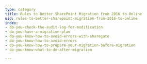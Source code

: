 ```yaml
---
type: category
title: Rules to Better SharePoint Migration from 2016 to Online
uid: rules-to-better-sharepoint-migration-from-2016-to-online
index:
- do-you-check-the-audit-log-for-modification
- do-you-have-a-migration-plan
- do-you-know-how-to-avoid-errors-with-sharegate
- do-you-know-how-to-avoid-errors
- do-you-know-how-to-prepare-your-migration-before-migration
- do-you-know-what-to-do-after-migration

---
```

<p>​​<br></p>


